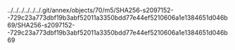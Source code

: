 ../../../../../../.git/annex/objects/70/m5/SHA256-s2097152--729c23a773dbf19b3abf52011a3350bdd77e44ef5210606a1e1384651d046b69/SHA256-s2097152--729c23a773dbf19b3abf52011a3350bdd77e44ef5210606a1e1384651d046b69